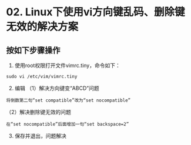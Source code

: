 # 02. Linux下使用vi方向键乱码、删除键无效的解决方案
## 按如下步骤操作
1. 使用root权限打开文件vimrc.tiny，命令如下：
```
sudo vi /etc/vim/vimrc.tiny
```
2. 编辑
（1）解决方向键变“ABCD”问题
```
将倒数第二句“set compatible”改为“set nocompatible”
```
（2）解决删除键无效的问题
```
在“set nocompatible”后面增加一句“set backspace=2”
```
3. 保存并退出，问题解决
